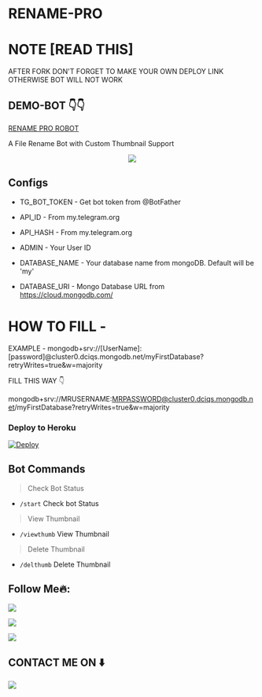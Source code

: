 # RENAME-PRO

# NOTE [READ THIS]

AFTER FORK DON'T FORGET TO MAKE YOUR OWN DEPLOY LINK OTHERWISE BOT WILL NOT WORK

## DEMO-BOT 👇👇

[RENAME PRO ROBOT](https://t.me/Renamer_Pro_bot)




A File Rename Bot with Custom Thumbnail Support



<p align="center">
  <a href="https://www.python.org">
    <img src="http://ForTheBadge.com/images/badges/made-with-python.svg">

  </a>
</p>
</p>






## Configs 

* TG_BOT_TOKEN  - Get bot token from @BotFather

* API_ID        - From my.telegram.org 

* API_HASH      - From my.telegram.org 

* ADMIN         - Your User ID 

* DATABASE_NAME  - Your database name from mongoDB. Default will be 'my'

* DATABASE_URI  - Mongo Database URL from https://cloud.mongodb.com/

# HOW TO FILL -

EXAMPLE - mongodb+srv://[UserName]:[password]@cluster0.dciqs.mongodb.net/myFirstDatabase?retryWrites=true&w=majority

FILL THIS WAY 👇

mongodb+srv://MRUSERNAME:MRPASSWORD@cluster0.dciqs.mongodb.net/myFirstDatabase?retryWrites=true&w=majority





### Deploy to Heroku
[![Deploy](https://www.herokucdn.com/deploy/button.svg)](https://heroku.com/deploy?template=https://github.com/DarkRubix/RENAME-PRO)



## Bot Commands
> Check Bot Status
* `/start` Check bot Status
> View Thumbnail 
* `/viewthumb` View Thumbnail 
> Delete Thumbnail
* `/delthumb` Delete Thumbnail



## Follow Me🔥:


<p align="left">
<a href="https://t.me/+4BCzLkyATjswNTA1"><img src="https://img.shields.io/badge/Join%20Our%20Group-Error%20404-darkblue?style=for-the-badge&logo=telegram"></a>
</p>
<p align="left">
<a href="https://github.com/im-vivektomar"><img src="https://img.shields.io/badge/GitHub-Follow%20on%20GitHub-inactive.svg?style=for-the-badge&logo=github"></a>
</p>
<p align="left">
<a href="https://instagram.com/ch.vivek_tomar"><img src="https://img.shields.io/badge/Instagram-Vivek Tomar-magenta?style=for-the-badge&logo=instagram"></a>
</p>

##  CONTACT ME ON ⬇️ 

<p align="left">
<a href="https://t.me/ERROR_404_V1"><img src="https://img.shields.io/badge/My%20TG%20ID-Error%20404-darkblue?style=for-the-badge&logo=telegram"></a>
</p>

